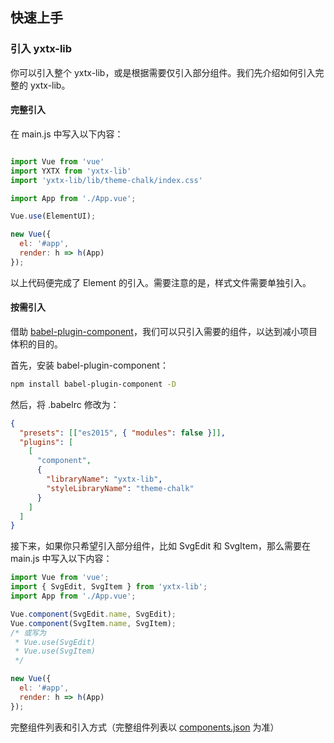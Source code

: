 ## 快速上手

### 引入 yxtx-lib

你可以引入整个 yxtx-lib，或是根据需要仅引入部分组件。我们先介绍如何引入完整的 yxtx-lib。

#### 完整引入

在 main.js 中写入以下内容：

```javascript

import Vue from 'vue'
import YXTX from 'yxtx-lib'
import 'yxtx-lib/lib/theme-chalk/index.css'

import App from './App.vue';

Vue.use(ElementUI);

new Vue({
  el: '#app',
  render: h => h(App)
});

```

以上代码便完成了 Element 的引入。需要注意的是，样式文件需要单独引入。

#### 按需引入

借助 [babel-plugin-component](https://github.com/QingWei-Li/babel-plugin-component)，我们可以只引入需要的组件，以达到减小项目体积的目的。

首先，安装 babel-plugin-component：

```bash
npm install babel-plugin-component -D
```

然后，将 .babelrc 修改为：

```json
{
  "presets": [["es2015", { "modules": false }]],
  "plugins": [
    [
      "component",
      {
        "libraryName": "yxtx-lib",
        "styleLibraryName": "theme-chalk"
      }
    ]
  ]
}
```

接下来，如果你只希望引入部分组件，比如 SvgEdit 和 SvgItem，那么需要在 main.js 中写入以下内容：

```javascript
import Vue from 'vue';
import { SvgEdit, SvgItem } from 'yxtx-lib';
import App from './App.vue';

Vue.component(SvgEdit.name, SvgEdit);
Vue.component(SvgItem.name, SvgItem);
/* 或写为
 * Vue.use(SvgEdit)
 * Vue.use(SvgItem)
 */

new Vue({
  el: '#app',
  render: h => h(App)
});
```

完整组件列表和引入方式（完整组件列表以 [components.json](https://gitee.com/yushk/yxtx/blob/master/components.json) 为准）
